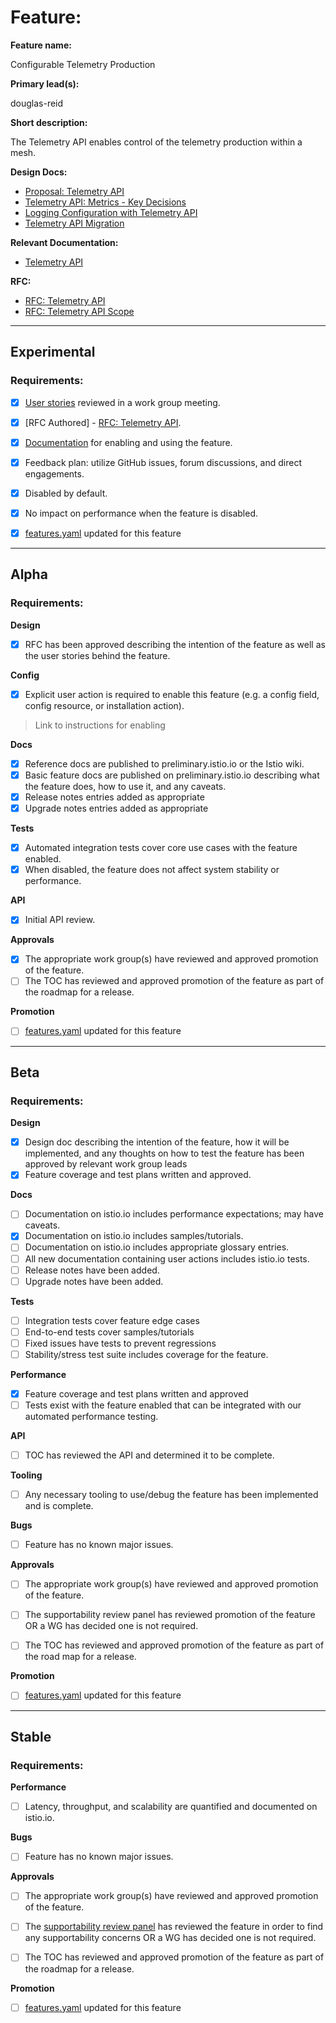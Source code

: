 [//]: # (The syntax preceeding this line is a comment marker used to help guide the author in populating this document)
[//]: # (to github. Unlike HTML comments commonly used throughout istio.io documentation, this comment will not be rendered)
[//]: # (by github. Comments must be separated by carriage return preceding and concluding the text and be a single line.)

[//]: # (This is a living document representing the maturity of a feature. Completion of this template enables Istio work groups)
[//]: # (to collect information on potential new functionality. This template should be completed before users are exposed to)
[//]: # (any new experimental feature. Please complete this template during development.)

[//]: # (The feature implementation section must be completed before submission of the document.)

# Feature:

[//]: # (All information in this section is mandatory.)

**Feature name:**

[//]: # (The name of the feature, e.g. Multiple control planes)

Configurable Telemetry Production

**Primary lead(s):**

[//]: # (The primary lead or leads responsible for the feature. These individuals serve as a point of contact for the feature.)

douglas-reid

**Short description:**

[//]: # (A short description of the feature. One or two sentences maximum.)

The Telemetry API enables control of the telemetry production within a mesh.

**Design Docs:**

[//]: # (Design docs for feature)

- [Proposal: Telemetry API](https://docs.google.com/document/d/1pTFVzGii7sB4uALMsrUN4ALFc0J7vI2UyBnJpP_bsgU/edit#heading=h.gryauiau89tc)
- [Telemetry API: Metrics - Key Decisions](https://docs.google.com/document/d/1ZdzLM5E6oY1a6MjE9SRnnpMyrANjGx4y_Opg290Ol-M/edit?usp=sharing&resourcekey=0-uERWDjv-m4Ccyr8eP2mgxg)
- [Logging Configuration with Telemetry API](https://docs.google.com/document/d/1m7F5Tz0E-n7P3Qmq7ecCx-ykhA_njlxGFNx8LIMPBBg/edit?usp=sharing&resourcekey=0-JxDkXLnu2L8xtsAHDXxyCQ)
- [Telemetry API Migration](https://docs.google.com/document/d/1FMvwyoooGeiACf9b7R0A6iJyB6ZuiP7hv5-XDmXtHLo/edit?usp=sharing)


**Relevant Documentation:**

[//]: # (Links to relevant documentation for feature)

- [Telemetry API](https://istio.io/latest/docs/tasks/observability/telemetry/)

**RFC:**

[//]: # (Link to RFC for feature)

- [RFC: Telemetry API](https://docs.google.com/document/d/1Tv-A2eftrNQrouMsdBLiHdILIwVN3n2c7RJYNVuv7GY/edit#)
- [RFC: Telemetry API Scope](https://docs.google.com/document/d/1PfmqSpO5c3jCdQ__DppPYlW9IzupSkA5WhuOTGGwlK8/edit#)

---

## Experimental

### Requirements:

[//]: # (All information in this section is mandatory for promotion. Please modify the links in this)
[//]: # (section.)

- [X] [User stories](https://docs.google.com/document/d/1pTFVzGii7sB4uALMsrUN4ALFc0J7vI2UyBnJpP_bsgU/edit#bookmark=id.dp9fgncrklih) reviewed in a work group meeting.

[//]: # (User stories are a way to communicate user value. User stories follow the style)
[//]: # (as a [type of user], I want [an action] so that [a benefit/a value]. Istio currently has no user)
[//]: # (story template. Maybe you can make one?)

[//]: # (User stories must be presented in a work group meeting. They need no approval and are later integrated)
[//]: # (into the RFCs, which do need approval for alpha. You may find value to negotiate within the work group where the)
[//]: # (user stories are presented to help clarify the user stories.)

- [X] [RFC Authored] - [RFC: Telemetry API](https://docs.google.com/document/d/1Tv-A2eftrNQrouMsdBLiHdILIwVN3n2c7RJYNVuv7GY/?usp=sharing).

[//]: # (An RFC is mandatory to graduate to experimental. The RFC does not have to be reviewed in a work group)
[//]: # (meeting to graduate to experimental.)

- [X] [Documentation](https://istio.io/latest/docs/tasks/observability/telemetry/) for enabling and using the feature.

[//]: # (The documentation instructions may exist on the developer wiki or the team drive. They may include instructions)
[//]: # (for building running a `istioctl experimental command`, or using the preview profile,)
[//]: # (or any other relevant information.)

- [X] Feedback plan: utilize GitHub issues, forum discussions, and direct engagements.

[//]: # (This may include user feedback meetings, discuss.istio.io conversations, GitHub issues, or mailing lists.)

- [X] Disabled by default.

- [X] No impact on performance when the feature is disabled.


[//]: # (Once all other items are completed, features.yaml should be updated to promote the feature)

- [X] [features.yaml](https://github.com/istio/enhancements/blob/master/features.yaml) updated for this feature
---

## Alpha

### Requirements:

**Design**

- [X] RFC has been approved describing the intention of the feature as well as the user stories behind the feature.

**Config**

- [X] Explicit user action is required to enable this feature (e.g. a config field, config resource, or installation action).

> Link to instructions for enabling

**Docs**

- [X] Reference docs are published to preliminary.istio.io or the Istio wiki.
- [X] Basic feature docs are published on preliminary.istio.io describing what the feature does, how to use it, and any caveats.
- [X] Release notes entries added as appropriate
- [X] Upgrade notes entries added as appropriate

**Tests**

- [X] Automated integration tests cover core use cases with the feature enabled.
- [X] When disabled, the feature does not affect system stability or performance.

**API**

- [X] Initial API review.

**Approvals**

- [X] The appropriate work group(s) have reviewed and approved promotion of the feature.
- [ ] The TOC has reviewed and approved promotion of the feature as part of the
	roadmap for a release.

**Promotion**

[//]: # (Once all other items are completed, features.yaml should be updated to promote the feature)

- [ ] [features.yaml](https://github.com/istio/enhancements/blob/master/features.yaml) updated for this feature

---

## Beta

### Requirements:

**Design**

- [X] Design doc describing the intention of the feature, how it will be
	implemented, and any thoughts on how to test the feature has been approved by
	relevant work group leads
- [X] Feature coverage and test plans written and approved.

**Docs**

- [ ] Documentation on istio.io includes performance expectations; may have caveats.
- [X] Documentation on istio.io includes samples/tutorials.
- [ ] Documentation on istio.io includes appropriate glossary entries.
- [ ] All new documentation containing user actions includes istio.io tests.
- [ ] Release notes have been added.
- [ ] Upgrade notes have been added.

**Tests**

- [ ] Integration tests cover feature edge cases
- [ ] End-to-end tests cover samples/tutorials
- [ ] Fixed issues have tests to prevent regressions
- [ ] Stability/stress test suite includes coverage for the feature.

**Performance**

- [X] Feature coverage and test plans written and approved
- [ ] Tests exist with the feature enabled that can be integrated with our automated performance testing.

**API**

- [ ] TOC has reviewed the API and determined it to be complete.

**Tooling**

- [ ] Any necessary tooling to use/debug the feature has been implemented and is complete.

**Bugs**

- [ ] Feature has no known major issues.

**Approvals**

- [ ] The appropriate work group(s) have reviewed and approved promotion of the feature.
- [ ] The supportability review panel has reviewed promotion of the feature OR a WG has decided one is not required.
- [ ] The TOC has reviewed and approved promotion of the feature as part of the
	road map for a release.


**Promotion**

[//]: # (Once all other items are completed, features.yaml should be updated to promote the feature)

- [ ] [features.yaml](https://github.com/istio/enhancements/blob/master/features.yaml) updated for this feature
---

## Stable

### Requirements:

**Performance**

- [ ] Latency, throughput, and scalability are quantified and documented on
	istio.io.

**Bugs**

- [ ] Feature has no known major issues.

**Approvals**

- [ ] The appropriate work group(s) have reviewed and approved promotion of the feature.
- [ ] The [supportability review panel](https://docs.google.com/document/d/1w0epyFhhDSf_TwFEfa_lrn1v61mXNJKpEp_kUgp4sSc/edit#) has reviewed the feature in order to find any supportability concerns OR a WG has decided one is not required.
- [ ] The TOC has reviewed and approved promotion of the feature as part of the
	roadmap for a release.


**Promotion**

[//]: # (Once all other items are completed, features.yaml should be updated to promote the feature)

- [ ] [features.yaml](https://github.com/istio/enhancements/blob/master/features.yaml) updated for this feature
